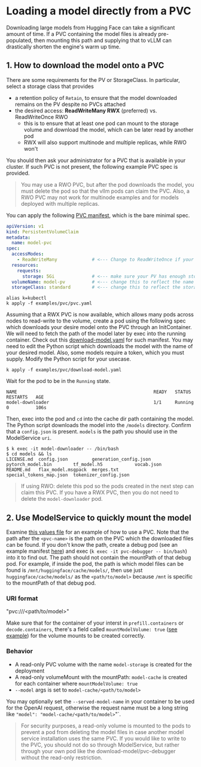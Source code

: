 # Loading a model directly from a PVC

Downloading large models from Hugging Face can take a significant amount of time. If a PVC containing the model files is already pre-populated, then mounting this path and supplying that to vLLM can drastically shorten the engine's warm up time.


## 1. How to download the model onto a PVC

There are some requirements for the PV or StorageClass. In particular, select a storage class that provides
- a retention policy of `Retain`, to ensure that the model downloaded remains on the PV despite no PVCs attached
- the desired access: **ReadWriteMany RWX** (preferred) vs. ReadWriteOnce RWO
  - this is to ensure that at least one pod can mount to the storage volume and download the model, which can be later read by another pod
  - RWX will also support multinode and multiple replicas, while RWO won't

You should then ask your administrator for a PVC that is available in your cluster. If such PVC is not present, the following example PVC spec is provided.

> You may use a RWO PVC, but after the pod downloads the model, you must delete the pod so that the vllm pods can claim the PVC. Also, a RWO PVC may not work for multinode examples and for models deployed with multiple replicas.

You can apply the following [PVC manifest](pvc.yaml), which is the bare minimal spec.

```yaml
apiVersion: v1
kind: PersistentVolumeClaim
metadata:
  name: model-pvc
spec:
  accessModes:
    - ReadWriteMany             # <--- Change to ReadWriteOnce if your StorageClass only provides RWO
  resources:
    requests:
      storage: 5Gi              # <--- make sure your PV has enough storage for this claim
  volumeName: model-pv          # <--- change this to reflect the name of the PV
  storageClass: standard        # <--- change this to reflect the storage class of your PV
```

```
alias k=kubectl
k apply -f examples/pvc/pvc.yaml
```

Assuming that a RWX PVC is now available, which allows many pods across nodes to read-write to the volume, create a pod using the following spec which downloads your desire model onto the PVC through an InitContainer. We will need to fetch the path of the model later by exec into the running container. Check out this [download-model.yaml](./download-model.yaml) for such manifest. You may need to edit the Python script which downloads the model with the name of your desired model. Also, some models require a token, which you must supply. Modify the Python script for your usecase.

```
k apply -f examples/pvc/download-model.yaml
```

Wait for the pod to be in the `Running` state.

```
NAME                                                   READY   STATUS    RESTARTS   AGE
model-downloader                                       1/1     Running   0          106s
```

Then, exec into the pod and `cd` into the cache dir path containing the model. The Python script downloads the model into the `/models` directory. Confirm that a `config.json` is present. `models` is the path you should use in the ModelService `uri`.

```
$ k exec -it model-downloader -- /bin/bash
$ cd models && ls
LICENSE.md  config.json         generation_config.json  pytorch_model.bin        tf_model.h5            vocab.json
README.md   flax_model.msgpack  merges.txt              special_tokens_map.json  tokenizer_config.json
```

> If using RWO: delete this pod so the pods created in the next step can claim this PVC. If you have a RWX PVC, then you do not need to delete the `model-downloader` pod.


## 2. Use ModelService to quickly mount the model

Examine [this values file](../values-pvc.yaml) for an example of how to use a PVC. Note that the path after the `<pvc-name>` is the path on the PVC which the downloaded files can be found. If you don't know the path, create a debug pod (see an example manifest [here](./pvc-debugger.yaml)) and exec (`k exec -it pvc-debugger -- bin/bash`) into it to find out. The path should not contain the mountPath of that debug pod. For example, if inside the pod, the path is which model files can be found is `/mnt/huggingface/cache/models/`, then use just `huggingface/cache/models/` as the `<path/to/model>` because `/mnt` is specific to the mountPath of that debug pod.

### URI format
"pvc://<pvc-name>/<path/to/model>"

Make sure that for the container of your interst in `prefill.containers` or `decode.containers`, there's a field called `mountModelVolume: true` ([see example](../values-pvc.yaml#L90)) for the volume mounts to be created correctly.

### Behavior
- A read-only PVC volume with the name `model-storage` is created for the deployment
- A read-only volumeMount with the mountPath: `model-cache` is created for each container where `mountModelVolume: true`
- `--model` args is set to `model-cache/<path/to/model>`

You may optionally set the `--served-model-name`  in your container to be used for the OpenAI request, otherwise the request name must be a long string like `"model": "model-cache/<path/to/model>`"`.

> For security purposes, a read-only volume is mounted to the pods to prevent a pod from deleting the model files in case another model service installation uses the same PVC. If you would like to write to the PVC, you should not do so through ModelService, but rather through your own pod like the download-model/pvc-debugger without the read-only restriction.